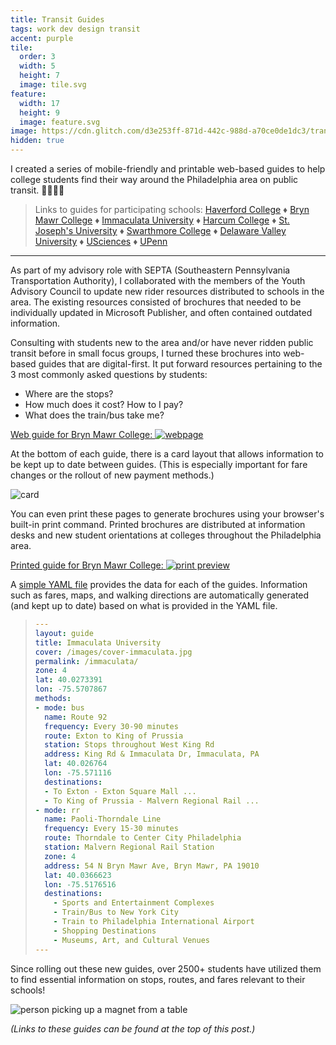 ```yaml
---
title: Transit Guides
tags: work dev design transit
accent: purple
tile:
  order: 3
  width: 5
  height: 7
  image: tile.svg
feature:
  width: 17
  height: 9
  image: feature.svg
image: https://cdn.glitch.com/d3e253ff-871d-442c-988d-a70ce0de1dc3/transit-guides-meta-preview.png?v=1604549022913
hidden: true
---
```


I created a series of mobile-friendly and printable web-based guides to help college students find their way around the Philadelphia area on public transit. 🚈🚌🚎🚋

> Links to guides for participating schools: <a href="https://septayac.com/haverford" target="_blank" rel="noreferrer">Haverford College</a> ♦ <a href="https://septayac.com/brynmawr" target="_blank" rel="noreferrer">Bryn Mawr College</a> ♦ <a href="https://septayac.com/immaculata" target="_blank" rel="noreferrer">Immaculata University</a> ♦ <a href="https://septayac.com/harcum" target="_blank" rel="noreferrer">Harcum College</a> ♦ <a href="https://septayac.com/sju" target="_blank" rel="noreferrer">St. Joseph's University</a> ♦ <a href="https://septayac.com/swarthmore/" target="_blank" rel="noreferrer">Swarthmore College</a> ♦ <a href="https://septayac.com/delval" target="_blank" rel="noreferrer">Delaware Valley University</a> ♦ <a href="https://septayac.com/usciences/" target="_blank" rel="noreferrer">USciences</a> ♦ <a href="https://septayac.com/upenn" target="_blank" rel="noreferrer">UPenn</a>

---

As part of my advisory role with SEPTA (Southeastern Pennsylvania Transportation Authority), I collaborated with the members of the Youth Advisory Council to update new rider resources distributed to schools in the area. The existing resources consisted of brochures that needed to be individually updated in Microsoft Publisher, and often contained outdated information.

Consulting with students new to the area and/or have never ridden public transit before in small focus groups, I turned these brochures into web-based guides that are digital-first. It put forward resources pertaining to the 3 most commonly asked questions by students:

- Where are the stops?
- How much does it cost? How to I pay?
- What does the train/bus take me?

[Web guide for Bryn Mawr College: ![webpage](https://cdn.glitch.com/2d246102-8341-4166-a220-b39d607c9218/transit-guides-header.png?1555779821247)](https://pixelyunicorn.github.io/septa-guides/brynmawr/)

At the bottom of each guide, there is a card layout that allows information to be kept up to date between guides. (This is especially important for fare changes or the rollout of new payment methods.)

![card](https://cdn.glitch.com/2d246102-8341-4166-a220-b39d607c9218/transit-guides-card.png?1555789809691)

You can even print these pages to generate brochures using your browser's built-in print command. Printed brochures are distributed at information desks and new student orientations at colleges throughout the Philadelphia area.

[Printed guide for Bryn Mawr College: ![print preview](https://cdn.glitch.com/2d246102-8341-4166-a220-b39d607c9218/transit-guides-print-preview.png?1555779821247)](https://pixelyunicorn.github.io/septa-guides/pdf/septa-yac-bryn-mawr-college.pdf)

A [simple YAML file](https://github.com/pixelyunicorn/septa-guides/blob/master/pages/immaculata.md) provides the data for each of the guides. Information such as fares, maps, and walking directions are automatically generated (and kept up to date) based on what is provided in the YAML file. 

<blockquote markdown="block">
  
```yaml
---
layout: guide
title: Immaculata University
cover: /images/cover-immaculata.jpg
permalink: /immaculata/
zone: 4
lat: 40.0273391
lon: -75.5707867
methods:
- mode: bus
  name: Route 92
  frequency: Every 30-90 minutes
  route: Exton to King of Prussia
  station: Stops throughout West King Rd
  address: King Rd & Immaculata Dr, Immaculata, PA
  lat: 40.026764
  lon: -75.571116
  destinations:
  - To Exton - Exton Square Mall ...
  - To King of Prussia - Malvern Regional Rail ...
- mode: rr
  name: Paoli-Thorndale Line
  frequency: Every 15-30 minutes
  route: Thorndale to Center City Philadelphia
  station: Malvern Regional Rail Station
  zone: 4
  address: 54 N Bryn Mawr Ave, Bryn Mawr, PA 19010
  lat: 40.0366623
  lon: -75.5176516
  destinations:
    - Sports and Entertainment Complexes
    - Train/Bus to New York City
    - Train to Philadelphia International Airport
    - Shopping Destinations
    - Museums, Art, and Cultural Venues
---
```

</blockquote>

Since rolling out these new guides, over 2500+ students have utilized them to find essential information on stops, routes, and fares relevant to their schools!

![person picking up a magnet from a table](https://cdn.glitch.com/2d246102-8341-4166-a220-b39d607c9218/transit-guides-table.jpg?1555790350650)

_(Links to these guides can be found at the top of this post.)_